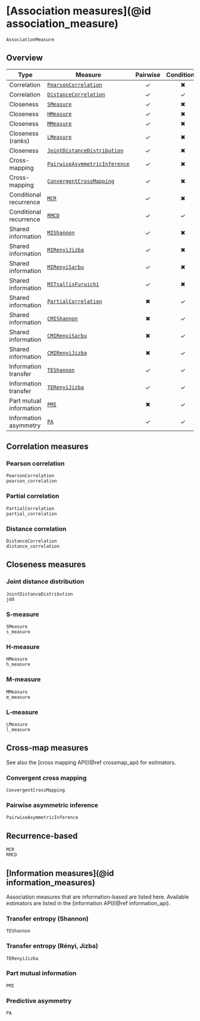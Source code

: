 # [Association measures](@id association_measure)

```@docs
AssociationMeasure
```

## Overview

| Type                    | Measure                               | Pairwise | Conditional | Function version               |
| ----------------------- | ------------------------------------- | :------: | :---------: | ------------------------------ |
| Correlation             | [`PearsonCorrelation`](@ref)          |    ✓    |     ✖      | [`pearson_correlation`](@ref)  |
| Correlation             | [`DistanceCorrelation`](@ref)         |    ✓    |     ✓      | [`distance_correlation`](@ref) |
| Closeness               | [`SMeasure`](@ref)                    |    ✓    |     ✖      | [`s_measure`](@ref)            |
| Closeness               | [`HMeasure`](@ref)                    |    ✓    |     ✖      | [`h_measure`](@ref)            |
| Closeness               | [`MMeasure`](@ref)                    |    ✓    |     ✖      | [`m_measure`](@ref)            |
| Closeness (ranks)       | [`LMeasure`](@ref)                    |    ✓    |     ✖      | [`l_measure`](@ref)            |
| Closeness               | [`JointDistanceDistribution`](@ref)   |    ✓    |     ✖      | [`jdd`](@ref)                  |
| Cross-mapping           | [`PairwiseAsymmetricInference`](@ref) |    ✓    |     ✖      | [`crossmap`](@ref)             |
| Cross-mapping           | [`ConvergentCrossMapping`](@ref)      |    ✓    |     ✖      | [`crossmap`](@ref)             |
| Conditional recurrence  | [`MCR`](@ref)                         |    ✓    |     ✖      | [`mcr`](@ref)                  |
| Conditional recurrence  | [`RMCD`](@ref)                        |    ✓    |     ✓      | [`rmcd`](@ref)                 |
| Shared information      | [`MIShannon`](@ref)                   |    ✓    |     ✖      | [`mutualinfo`](@ref)           |
| Shared information      | [`MIRenyiJizba`](@ref)                |    ✓    |     ✖      | [`mutualinfo`](@ref)           |
| Shared information      | [`MIRenyiSarbu`](@ref)                |    ✓    |     ✖      | [`mutualinfo`](@ref)           |
| Shared information      | [`MITsallisFuruichi`](@ref)           |    ✓    |     ✖      | [`mutualinfo`](@ref)           |
| Shared information      | [`PartialCorrelation`](@ref)          |    ✖    |     ✓      | [`partial_correlation`](@ref)  |
| Shared information      | [`CMIShannon`](@ref)                  |    ✖    |     ✓      | [`condmutualinfo`](@ref)       |
| Shared information      | [`CMIRenyiSarbu`](@ref)               |    ✖    |     ✓      | [`condmutualinfo`](@ref)       |
| Shared information      | [`CMIRenyiJizba`](@ref)               |    ✖    |     ✓      | [`condmutualinfo`](@ref)       |
| Information transfer    | [`TEShannon`](@ref)                   |    ✓    |     ✓      | [`transferentropy`](@ref)      |
| Information transfer    | [`TERenyiJizba`](@ref)                |    ✓    |     ✓      | [`transferentropy`](@ref)      |
| Part mutual information | [`PMI`](@ref)                         |    ✖    |     ✓      | [`pmi`](@ref)                  |
| Information asymmetry   | [`PA`](@ref)                          |    ✓    |     ✓      | [`asymmetry`](@ref)            |

## Correlation measures

### Pearson correlation

```@docs
PearsonCorrelation
pearson_correlation
```

### Partial correlation

```@docs
PartialCorrelation
partial_correlation
```

### Distance correlation

```@docs
DistanceCorrelation
distance_correlation
```

## Closeness measures

### Joint distance distribution

```@docs
JointDistanceDistribution
jdd
```

### S-measure

```@docs
SMeasure
s_measure
```

### H-measure

```@docs
HMeasure
h_measure
```

### M-measure

```@docs
MMeasure
m_measure
```

### L-measure

```@docs
LMeasure
l_measure
```

## Cross-map measures

See also the [cross mapping API](@ref crossmap_api) for estimators.

### Convergent cross mapping

```@docs
ConvergentCrossMapping
```

### Pairwise asymmetric inference

```@docs
PairwiseAsymmetricInference
```

## Recurrence-based

```@docs
MCR
RMCD
```

## [Information measures](@id information_measures)

Association measures that are information-based are listed here. Available estimators
are listed in the [information API](@ref information_api).

### Transfer entropy (Shannon)

```@docs
TEShannon
```

### Transfer entropy (Rényi, Jizba)

```@docs
TERenyiJizba
```

### Part mutual information

```@docs
PMI
```

### Predictive asymmetry

```@docs
PA
```
